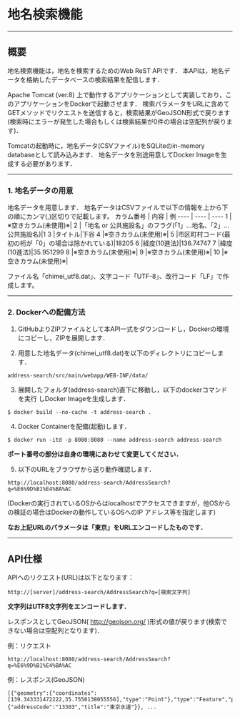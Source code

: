 # 地名検索機能

----
## 概要

地名検索機能は，地名を検索するためのWeb ReST APIです．
本APIは，地名データを格納したデータベースの検索結果を配信します．

Apache Tomcat (ver.8) 上で動作するアプリケーションとして実装しており，このアプリケーションをDockerで起動させます．
検索パラメータをURLに含めてGETメソッドでリクエストを送信すると，検索結果がGeoJSON形式で戻ります(検索時にエラーが発生した場合もしくは検索結果が0件の場合は空配列が戻ります)．

Tomcatの起動時に，地名データ(CSVファイル)をSQLiteのin-memory databaseとして読み込みます．
地名データを別途用意してDocker Imageを生成する必要があります．


----
### 1. 地名データの用意

地名データを用意します．
地名データはCSVファイルで以下の情報を上から下の順にカンマ(,)区切りで記載します。
カラム番号  |  内容 | 例
---- | ---- | ----
1  |※空きカラム(未使用)※| 
2  |「地名 or 公共施設名」のフラグ(「1」…地名、「2」…公共施設名)|1
3  |タイトル|下谷
4  |※空きカラム(未使用)※| 
5  |市区町村コード(最初の桁が「0」の場合は除かれている)|18205
6  |経度(10進法)|136.74747
7  |緯度(10進法)|35.951299
8  |※空きカラム(未使用)※| 
9  |※空きカラム(未使用)※| 
10  |※空きカラム(未使用)※| 

ファイル名「chimei_utf8.dat」、文字コード「UTF-8」、改行コード「LF」で作成します。

----
### 2. Dockerへの配備方法

1. GitHubよりZIPファイルとして本API一式をダウンロードし，Dockerの環境にコピーし，ZIPを展開します．

2. 用意した地名データ(chimei_utf8.dat)を以下のディレクトリにコピーします．
```
address-search/src/main/webapp/WEB-INF/data/
```

3. 展開したフォルダ(address-search)直下に移動し，以下のdockerコマンドを実行
しDocker Imageを生成します．
```
$ docker build --no-cache -t address-search .
```

4. Docker Containerを配備(起動)します．
```
$ docker run -itd -p 8080:8080 --name address-search address-search
```
**ポート番号の部分は自身の環境にあわせて変更してください．**

5. 以下のURLをブラウザから送り動作確認します．
```
http://localhost:8080/address-search/AddressSearch?q=%E6%9D%B1%E4%BA%AC
```
(Dockerの実行されているOSからはlocalhostでアクセスできますが，他OSからの検証の場合はDockerの動作しているOSへのIP アドレス等を指定します)

 **なお上記URLのパラメータは「東京」をURLエンコードしたものです．**



----
## API仕様

APIへのリクエスト(URL)は以下となります：
```
http://[server]/address-search/AddressSearch?q=[検索文字列]
```
**文字列はUTF8文字列をエンコードします．**

レスポンスとしてGeoJSON( http://geojson.org/ )形式の値が戻ります(検索できない場合は空配列となります)．

例：リクエスト

```
http://localhost:8080/address-search/AddressSearch?q=%E6%9D%B1%E4%BA%AC
```

例：レスポンス(GeoJSON)

```
[{"geometry":{"coordinates":[139.343331472222,35.7550138055556],"type":"Point"},"type":"Feature","properties":{"addressCode":"13303","title":"東京水道"}}, ...
```
